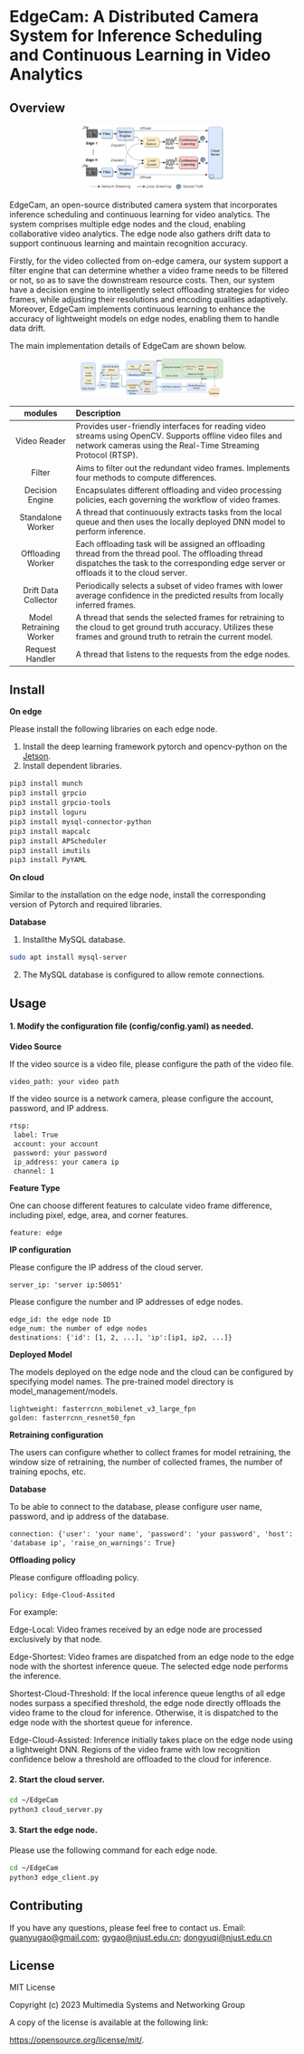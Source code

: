 # EdgeCam: A Distributed Camera System for Inference Scheduling and Continuous Learning in Video Analytics


## Overview

<div align="center">
<img src="./docs/structure.png" width="50%" height="50%">
</div>

EdgeCam, an open-source distributed camera system that incorporates inference scheduling and continuous learning for video analytics. 
The system comprises multiple edge nodes and the cloud, enabling collaborative video analytics. 
The edge node also gathers drift data to support continuous learning and maintain recognition accuracy.


Firstly, for the video collected from on-edge camera, our system support a filter engine that can determine whether a video frame needs to be filtered or not, so as to save the downstream resource costs.
Then, our system have a decision engine to intelligently select offloading strategies for video frames, while adjusting their resolutions and encoding qualities adaptively.
Moreover, EdgeCam implements continuous learning to enhance the accuracy of lightweight models on edge nodes, enabling them to handle data drift.

The main implementation details of EdgeCam are shown below.

<div align="center">
<img src="./docs/modules.png" width="50%" height="50%">
</div>

| modules | Description |
| :---: |    :----   |
| Video Reader | Provides user-friendly interfaces for reading video streams using OpenCV. Supports offline video files and network cameras using the Real-Time Streaming Protocol (RTSP). | VideoProcessor |
| Filter |  Aims to filter out the redundant video frames. Implements four methods to compute differences. | DiffProcessor |
| Decision Engine | Encapsulates different offloading and video processing policies, each governing the workflow of video frames. | 
| Standalone Worker | A thread that continuously extracts tasks from the local queue and then uses the locally deployed DNN model to perform inference.| 
| Offloading Worker | Each offloading task will be assigned an offloading thread from the thread pool. The offloading thread dispatches the task to the corresponding edge server or offloads it to the cloud server.|
| Drift Data Collector | Periodically selects a subset of video frames with lower average confidence in the predicted results from locally inferred frames. |
| Model Retraining Worker | A thread that sends the selected frames for retraining to the cloud to get ground truth accuracy. Utilizes these frames and ground truth to retrain the current model.|
| Request Handler | A thread that listens to the requests from the edge nodes.|


## Install

**On edge** 

Please install the following libraries on each edge node.
1. Install the deep learning framework pytorch and opencv-python on the [Jetson](https://forums.developer.nvidia.com/t/pytorch-for-jetson/72048).
2. Install dependent libraries.
```bash
pip3 install munch
pip3 install grpcio
pip3 install grpcio-tools
pip3 install loguru
pip3 install mysql-connector-python
pip3 install mapcalc
pip3 install APScheduler
pip3 install imutils
pip3 install PyYAML
```
**On cloud**

Similar to the installation on the edge node, install the corresponding version of Pytorch and required libraries.

**Database**

1. Installthe MySQL database.
```bash
sudo apt install mysql-server
```
2. The MySQL database is configured to allow remote connections.

## Usage

#### 1. Modify the configuration file (config/config.yaml) as needed.

**Video Source**

If the video source is a video file, please configure the path of the video file.
```
video_path: your video path
```

If the video source is a network camera, please configure the account, password, and IP address.
```
rtsp:
 label: True
 account: your account
 password: your password
 ip_address: your camera ip
 channel: 1
```

**Feature Type**

One can choose different features to calculate video frame difference, including pixel, edge, area, and corner features.
```
feature: edge
```

**IP configuration**

Please configure the IP address of the cloud server.
```
server_ip: 'server ip:50051'
```

Please configure the number and IP addresses of edge nodes.
```
edge_id: the edge node ID
edge_num: the number of edge nodes
destinations: {'id': [1, 2, ...], 'ip':[ip1, ip2, ...]}
```

**Deployed Model** 

The models deployed on the edge node and the cloud can be configured by specifying model names. The pre-trained model directory is model_management/models.
```
lightweight: fasterrcnn_mobilenet_v3_large_fpn 
golden: fasterrcnn_resnet50_fpn
```

**Retraining configuration**

The users can configure whether to collect frames for model retraining, the window size of retraining, the number of collected frames, the number of training epochs, etc.

**Database**

To be able to connect to the database, please configure user name, password, and ip address of the database.
```
connection: {'user': 'your name', 'password': 'your password', 'host': 'database ip', 'raise_on_warnings': True}
```

**Offloading policy**

Please configure offloading policy. 
```
policy: Edge-Cloud-Assited
```

For example:

Edge-Local: Video frames received by an edge node are processed exclusively by that node.

Edge-Shortest: Video frames are dispatched from an edge node to the edge node with the shortest inference queue. The selected edge node performs the inference.

Shortest-Cloud-Threshold: If the local inference queue lengths of all edge nodes surpass a specified threshold, the edge node directly offloads the video frame to the cloud for inference. Otherwise, it is dispatched to the edge node with the shortest queue for inference. 

Edge-Cloud-Assisted: Inference initially takes place on the edge node using a lightweight DNN. Regions of the video frame with low recognition confidence below a threshold are offloaded to the cloud for inference.

#### 2. Start the cloud server.
```bash
cd ~/EdgeCam
python3 cloud_server.py
```

#### 3. Start the edge node.

Please use the following command for each edge node.
```bash
cd ~/EdgeCam
python3 edge_client.py
```

## Contributing

If you have any questions, please feel free to contact us.
Email: guanyugao@gmail.com; gygao@njust.edu.cn; dongyuqi@njust.edu.cn

## License

MIT License

Copyright (c) 2023 Multimedia Systems and Networking Group

A copy of the license is available at the following link:

https://opensource.org/license/mit/.
